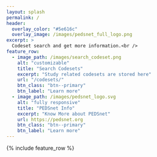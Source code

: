 ```yaml
---
layout: splash
permalink: /
header:
  overlay_color: "#5e616c"
  overlay_image: /images/pedsnet_full_logo.png
excerpt: >
  Codeset search and get more information.<br />
feature_row:
  - image_path: /images/search_codeset.png
    alt: "customizable"
    title: "Search Codesets"
    excerpt: "Study related codesets are stored here"
    url: "/codesets/"
    btn_class: "btn--primary"
    btn_label: "Learn more"
  - image_path: /images/pedsnet_logo.svg
    alt: "fully responsive"
    title: "PEDSnet Info"
    excerpt: "Know More about PEDSnet"
    url: https://pedsnet.org
    btn_class: "btn--primary"
    btn_label: "Learn more"   
---
```


{% include feature_row %}
